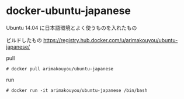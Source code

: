 # docker-ubuntu-japanese
Ubuntu 14.04 に日本語環境とよく使うものを入れたもの

ビルドしたもの
https://registry.hub.docker.com/u/arimakouyou/ubuntu-japanese/

pull 

```
# docker pull arimakouyou/ubuntu-japanese
```

run
```
# docker run -it arimakouyou/ubuntu-japanese /bin/bash
```
